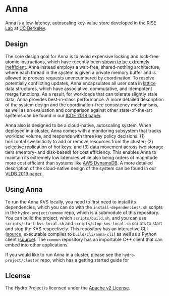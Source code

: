 # Anna

Anna is a low-latency, autoscaling key-value store developed in the [RISE Lab](https://rise.cs.berkeley.edu) at [UC Berkeley](https://berkeley.edu). 

## Design

The core design goal for Anna is to avoid expensive locking and lock-free atomic instructions, which have recently been [shown to be extremely inefficient](http://www.jmfaleiro.com/pubs/latch-free-cidr2017.pdf). Anna instead employs a wait-free, shared-nothing architecture, where each thread in the system is given a private memory buffer and is allowed to process requests unencumbered by coordination. To resolve potentially conflicting updates, Anna encapsulates all user data in [lattice](https://en.wikipedia.org/wiki/Lattice_(order)) data structures, which have associative, commutative, and idempotent merge functions. As a result, for workloads that can tolerate slightly stale data, Anna provides best-in-class performance. A more detailed description of the system design and the coordination-free consistency mechanisms, as well as an evaluation and comparison against other state-of-the-art systems can be found in our [ICDE 2018 paper](http://db.cs.berkeley.edu/jmh/papers/anna_ieee18.pdf).

Anna also is designed to be a cloud-native, autoscaling system. When deployed in a cluster, Anna comes with a monitoring subsystem that tracks workload volume, and responds with three key policy decisions: (1) horizontal swelasticity to add or remove resources from the cluster; (2) selective replication of hot keys; and (3) data movement across two storage tiers (memory- and disk-based) for cost efficiency. This enables Anna to maintain its extremely low latencies while also being orders of magnitude more cost efficient than systems like [AWS DynamoDB](https://aws.amazon.com/dynamodb). A more detailed description of the cloud-native design of the system can be found in our [VLDB 2019 paper](http://www.vikrams.io/papers/anna-vldb19.pdf).

## Using Anna

To run the Anna KVS locally, you need to first need to install its dependencies, which you can do with the `install-dependencies*.sh` scripts in the `hydro-project/common` repo, which is a submodule of this repository. You can build the project, which `scripts/build.sh`, and you can use `scripts/start-kvs-local.sh` and `scripts/stop-kvs-local.sh` scripts to start and stop the KVS respectively. This repository has an interactive CLI ([source](client/cpp/cli.cpp), executable compiles to `build/cli/anna-cli`) as well as a Python client ([source](client/python/anna/client.py)). The `common` repository has an importable C++ client that can embed into other applications.

If you would like to run Anna in a cluster, please see the `hydro-project/cluster` repo, which  has a getting started guide for 

## License

The Hydro Project is licensed under the [Apache v2 License](LICENSE).

